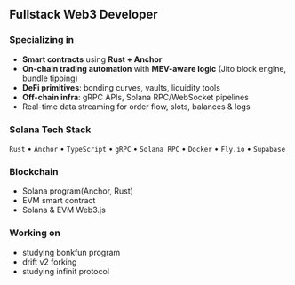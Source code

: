 
## Fullstack Web3 Developer

### Specializing in
- **Smart contracts** using **Rust + Anchor**
- **On-chain trading automation** with **MEV-aware logic** (Jito block engine, bundle tipping)
- **DeFi primitives**: bonding curves, vaults, liquidity tools
- **Off-chain infra**: gRPC APIs, Solana RPC/WebSocket pipelines
- Real-time data streaming for order flow, slots, balances & logs
### Solana Tech Stack

`Rust` • `Anchor` • `TypeScript` • `gRPC` • `Solana RPC` • `Docker` • `Fly.io` • `Supabase`

### Blockchain 
- Solana program(Anchor, Rust)
- EVM smart contract
- Solana & EVM Web3.js

### Working on 
- studying bonkfun program
- drift v2 forking
- studying infinit protocol



